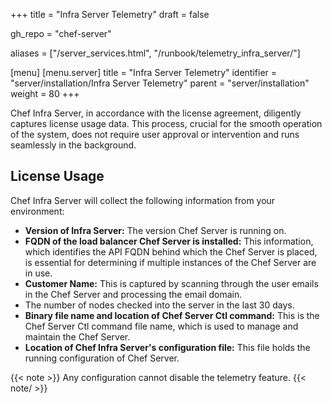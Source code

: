 +++
title = "Infra Server Telemetry"
draft = false

gh_repo = "chef-server"

aliases = ["/server_services.html", "/runbook/telemetry_infra_server/"]

[menu]
  [menu.server]
    title = "Infra Server Telemetry"
    identifier = "server/installation/Infra Server Telemetry"
    parent = "server/installation"
    weight = 80
+++

Chef Infra Server, in accordance with the license agreement, diligently captures license usage data. This process, crucial for the smooth operation of the system, does not require user approval or intervention and runs seamlessly in the background.  

## License Usage

Chef Infra Server will collect the following information from your environment:

* **Version of Infra Server:** The version Chef Server is running on.
* **FQDN of the load balancer Chef Server is installed:** This information, which identifies the API FQDN behind which the Chef Server is placed, is essential for determining if multiple instances of the Chef Server are in use.
* **Customer Name:** This is captured by scanning through the user emails in the Chef Server and processing the email domain.
* The number of nodes checked into the server in the last 30 days.
* **Binary file name and location of Chef Server Ctl command:** This is the Chef Server Ctl command file name, which is used to manage and maintain the Chef Server.
* **Location of Chef Infra Server's configuration file:** This file holds the running configuration of Chef Server.

{{< note >}} Any configuration cannot disable the telemetry feature. {{< note/ >}}
